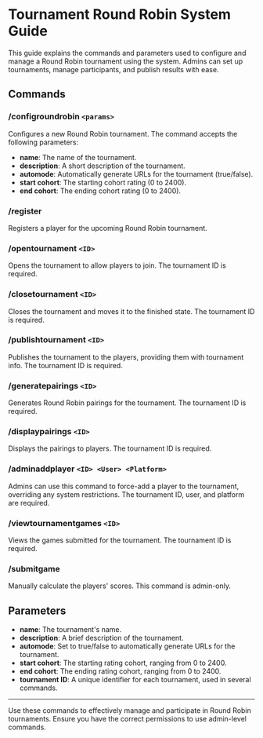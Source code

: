# **Tournament Round Robin System Guide**

This guide explains the commands and parameters used to configure and manage a Round Robin tournament using the system. Admins can set up tournaments, manage participants, and publish results with ease.

## **Commands**

### **/configroundrobin `<params>`**
Configures a new Round Robin tournament. The command accepts the following parameters:
- **name**: The name of the tournament.
- **description**: A short description of the tournament.
- **automode**: Automatically generate URLs for the tournament (true/false).
- **start cohort**: The starting cohort rating (0 to 2400).
- **end cohort**: The ending cohort rating (0 to 2400).

### **/register**
Registers a player for the upcoming Round Robin tournament.

### **/opentournament `<ID>`**
Opens the tournament to allow players to join. The tournament ID is required.

### **/closetournament `<ID>`**
Closes the tournament and moves it to the finished state. The tournament ID is required.

### **/publishtournament `<ID>`**
Publishes the tournament to the players, providing them with tournament info. The tournament ID is required.

### **/generatepairings `<ID>`**
Generates Round Robin pairings for the tournament. The tournament ID is required.

### **/displaypairings `<ID>`**
Displays the pairings to players. The tournament ID is required.

### **/adminaddplayer `<ID> <User> <Platform>`**
Admins can use this command to force-add a player to the tournament, overriding any system restrictions. The tournament ID, user, and platform are required.

### **/viewtournamentgames `<ID>`**
Views the games submitted for the tournament. The tournament ID is required.

### **/submitgame**
Manually calculate the players' scores. This command is admin-only.

## **Parameters**
- **name**: The tournament's name.
- **description**: A brief description of the tournament.
- **automode**: Set to true/false to automatically generate URLs for the tournament.
- **start cohort**: The starting rating cohort, ranging from 0 to 2400.
- **end cohort**: The ending rating cohort, ranging from 0 to 2400.
- **tournament ID**: A unique identifier for each tournament, used in several commands.

---

Use these commands to effectively manage and participate in Round Robin tournaments. Ensure you have the correct permissions to use admin-level commands.
